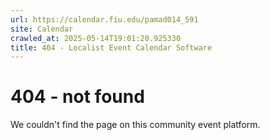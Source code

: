 ```yaml
---
url: https://calendar.fiu.edu/pamad014_591
site: Calendar
crawled_at: 2025-05-14T19:01:20.925330
title: 404 - Localist Event Calendar Software
---
```


# 404 - not found
We couldn't find the page on this community event platform.
